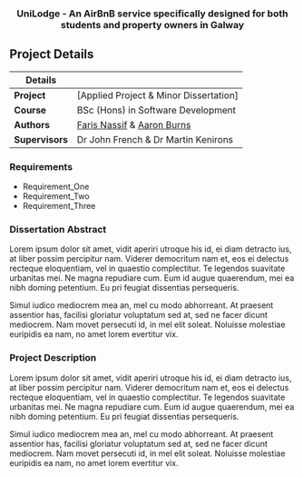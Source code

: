 <h3 align="center">UniLodge - An AirBnB service specifically designed for both students and property owners in Galway</h3>

## Project Details

|Details  |    |
| --- | --- |
| **Project**  | [Applied Project & Minor Dissertation]
| **Course** | BSc (Hons) in Software Development
| **Authors** | [Faris Nassif](https://github.com/farisNassif) & [Aaron Burns](https://github.com/aaronBurns59) |
| **Supervisors** | Dr John French & Dr Martin Kenirons |


### Requirements
* Requirement_One
* Requirement_Two
* Requirement_Three


### Dissertation Abstract
Lorem ipsum dolor sit amet, vidit aperiri utroque his id, ei diam detracto ius, at liber possim percipitur nam. Viderer democritum nam et, eos ei delectus recteque eloquentiam, vel in quaestio complectitur. Te legendos suavitate urbanitas mei. Ne magna repudiare cum. Eum id augue quaerendum, mei ea nibh doming petentium. Eu pri feugiat dissentias persequeris.

Simul iudico mediocrem mea an, mel cu modo abhorreant. At praesent assentior has, facilisi gloriatur voluptatum sed at, sed ne facer dicunt mediocrem. Nam movet persecuti id, in mel elit soleat. Noluisse molestiae euripidis ea nam, no amet lorem evertitur vix.


### Project Description 
Lorem ipsum dolor sit amet, vidit aperiri utroque his id, ei diam detracto ius, at liber possim percipitur nam. Viderer democritum nam et, eos ei delectus recteque eloquentiam, vel in quaestio complectitur. Te legendos suavitate urbanitas mei. Ne magna repudiare cum. Eum id augue quaerendum, mei ea nibh doming petentium. Eu pri feugiat dissentias persequeris.

Simul iudico mediocrem mea an, mel cu modo abhorreant. At praesent assentior has, facilisi gloriatur voluptatum sed at, sed ne facer dicunt mediocrem. Nam movet persecuti id, in mel elit soleat. Noluisse molestiae euripidis ea nam, no amet lorem evertitur vix.
